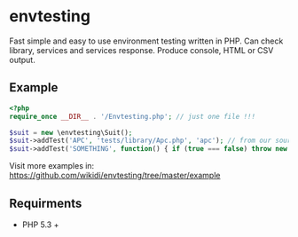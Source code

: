 # envtesting

Fast simple and easy to use environment testing written in PHP. Can check library, services and services response.
Produce console, HTML or CSV output.

## Example

```php
<?php
require_once __DIR__ . '/Envtesting.php'; // just one file !!!

$suit = new \envtesting\Suit();
$suit->addTest('APC', 'tests/library/Apc.php', 'apc'); // from our sources
$suit->addTest('SOMETHING', function() { if (true === false) throw new \envtesting\Error('True === false'); }, 'bool');
```

Visit more examples in: https://github.com/wikidi/envtesting/tree/master/example

## Requirments

- PHP 5.3 +

